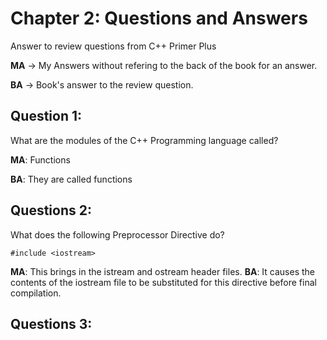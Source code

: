 # Chapter 2: Questions and Answers
Answer to review questions from C++ Primer Plus

**MA** -> My Answers without refering to the back of the book for an answer.

**BA** -> Book's answer to the review question.

## Question 1: 

What are the modules of the C++ Programming language called?

**MA**: Functions

**BA**: They are called functions

## Questions 2: 

What does the following Preprocessor Directive do?

```
#include <iostream>
```

**MA**: This brings in the istream and ostream header files.
**BA**: It causes the contents of the iostream file to be substituted for this directive before final compilation.

## Questions 3:
